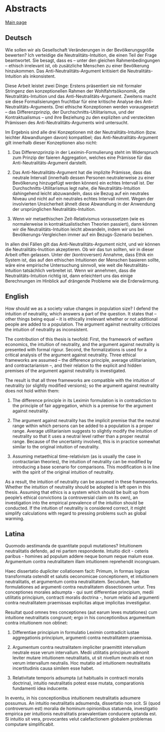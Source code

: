 # Abstracts

[Main page](README.md)

## Deutsch
Wie sollen wir als Gesellschaft Veränderungen in der Bevölkerungsgröße bewerten? Ich verteidige die Neutralitäts-Intuition, die einen Teil der Frage beantwortet. Sie besagt, dass es – unter den gleichen Rahmenbedingungen – ethisch irrelevant ist, ob zusätzliche Menschen zu einer Bevölkerung hinzukommen. Das Anti-Neutralitäts-Argument kritisiert die Neutralitäts-Intuition als inkonsistent.

Diese Arbeit leistet zwei Dinge: Erstens präsentiert sie mit formaler Stringenz den konzeptionellen Rahmen der Wohlfahrtsökonomik, die Neutralitäts-Intuition und das Anti-Neutralitäts-Argument. Zweitens macht sie diese Formalisierungen fruchtbar für eine kritische Analyse des Anti-Neutralitäts-Arguments. Drei ethische Konzeptionen werden vorausgesetzt – das Differenzprinzip, der Durchschnitts-Utilitarismus, und der Kontraktualismus – und ihre Beziehung zu den expliziten und versteckten Prämissen des Anti-Neutralitäts-Arguments wird untersucht.

Im Ergebnis sind alle drei Konzeptionen mit der Neutralitäts-Intuition (bzw. leichter Abwandlungen davon) kompatibel; das Anti-Neutralitäts-Argument gilt innerhalb dieser Konzeptionen also nicht:

1. Das Differenzprinzip in der Leximin-Formulierung steht im Widerspruch zum Prinzip der faieren Aggregation, welches eine Prämisse für das Anti-Neutralitäts-Argument darstellt.

2. Das Anti-Neutralitäts-Argument hat die implizite Prämisse, dass das neutrale Intervall (innerhalb dessen Personen neutralerweise zu einer Bevölkerung hinzugefügt werden können) ein echtes Intervall ist. Der Durchschnitts-Utilitarismus legt nahe, die Neutralitäts-Intuition dahingehend leicht abzuwandeln, dass sie Bezug auf ein neutrales Niveau und nicht auf ein neutrales echtes Intervall nimmt. Wegen der involvierten Unsicherheit ähnelt diese Abwandlung in der Anwendung der ursprünglichen Neutralitäts-Intuition.

3. Wenn wir metaethischen Zeit-Relativismus voraussetzen (wie es normalerweise in kontraktualistischen Theorien passiert), dann können wir die Neutralitäts-Intuition leicht abwandeln, indem wir uns bei Bevölkerungs-Vergleichen immer auf ein Bezugs-Szenario beziehen.

In allen drei Fällen gilt das Anti-Neutralitäts-Argument nicht, und wir können die Neutralitäts-Inutition akzeptieren. Ob wir das tun sollten, wir in dieser Arbeit offen gelassen. Unter der (kontroversen) Annahme, dass Ethik ein System ist, das auf den ethischen Intuitionen der Menschen basieren sollte, wäre eine empirische Untersuchung sinnvoll, wie weit die Neutralitäts-Intuition tatsächlich verbreitet ist. Wenn wir annehmen, dass die Neutralitäts-Intuition richtig ist, dann erleichtert uns das einige Berechnungen im Hinblick auf drängende Probleme wie die Erderwärmung.

## English
How should we as a society value changes in population size? I defend the intuition of neutrality, which answers a part of the question. It states that – other things being equal – it is ethically irrelevant whether or not additional people are added to a population. The argument against neutrality criticizes the intuition of neutrality as inconsistent.

The contribution of this thesis is twofold: First, the framework of welfare economics, the intuition of neutrality, and the argument against neutrality is presented with formal rigour. Second, the formalizations is used for a critical analysis of the argument against neutrality. Three ethical frameworks are assumed – the difference principle, average utilitarianism, and contractarianism –, and their relation to the explicit and hidden premises of the argument against neutrality is investigated.

The result is that all three frameworks are compatible with the intuition of neutrality (or slightly modified versions); so the argument against neutrality does not hold within them:

1. The difference principle in its Leximin formulation is in contradiction to the principle of fair aggregation, which is a premise for the argument against neutrality.

2. The argument against neutrality has the implicit premise that the neutral range within which persons can be added to a population is a proper range. Average utilitarianism suggests to slightly modify the intuition of neutrality so that it uses a neutral level rather than a proper neutral range. Because of the uncertainty involved, this is in practice somewhat similar to the original intuition of neutrality.

3. Assuming metaethical time-relativism (as is usually the case in contractarian theories), the intuition of neutrality can be modified by introducing a base scenario for comparisons. This modification is in line with the spirit of the original intuition of neutrality.

As a result, the intuition of neutrality can be assumed in these frameworks. Whether the intuition of neutrality should be adopted is left open in this thesis. Assuming that ethics is a system which should be built up from people’s ethical convictions (a controversial claim on its own), an investigation into the empirical prevalence of the intuition should be conducted. If the intuition of neutrality is considered correct, it might simplify calculations with regard to pressing problems such as global warming.

## Latina
Quomodo aestimanda de quantitate populi mutationes? Intuitionem neutralitatis defendo, ad rei partem respondente. Intuitio dicit - ceteris paribus - homines ad populum addere neque bonum neque malum esse. Argumentum contra neutralitatem illam intuitionem reprehendit incongruam.

Haec dissertatio dupliciter collationem facit: Primum, in formas logicas transformata ostendit et salutis oeconomicae conceptionem, et intuitionem neutralitatis, et argumentum contra neutralitatem. Secundum, hae formulationes ad argumenti contra neutralitatem dissectionem untur. Tres conceptiones morales adsumpta - qui sunt differentiae principium, medii utilitatis principium, contracti moralis doctrina -, horum relatio ad argumenti contra neutralitatem praemissas explicitas atque implicitas investigatur.

Resultat quod omnes tres conceptiones (aut earum leves mutationes) cum intuitione neutralitatis congruunt; ergo in his conceptionibus argumentum contra intuitionem non obtinet:

1. Differentiae principium in formulatio Leximin contradicit iustae aggregationis principium, argumenti contra neutralitatem praemissa.

2. Argumentum contra neutralitatem impliciter praemittit intervallum neutrale esse verum intervallum. Medii utilitatis principium admonit leviter mutare intuitionem neutralitatis, ut sit nivellum neutralis et non verum intervallum neutralis. Hoc mutatio ad intuitionem neutralitatis incertitudinis causa similem esse habet.

3. Relativitate temporis adsumpta (ut habitualis in contracti moralis doctrina), intuitio neutralitatis potest esse mutata, comparationis fundamenti idea inducente.

In eventu, in his conceptionibus intuitionem neutralitatis adsumere possumus. An intuitio neutralitatis adsumenda, dissertatio non scit. Si (quod controversum est) moralia de hominum opinionibus statuenda, investigatio empirica per intuitionis neutralitatis praevalentiam conducere optanda est. Si intuitio sit vera, provocantes velut calefactionem globalem problemas computare simplificabit.